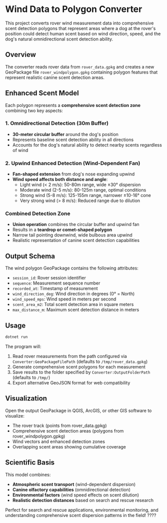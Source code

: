 # Wind Data to Polygon Converter

This project converts rover wind measurement data into comprehensive scent detection polygons that represent areas where a dog at the rover's position could detect human scent based on wind direction, speed, and the dog's natural omnidirectional scent detection ability.

## Overview

The converter reads rover data from `rover_data.gpkg` and creates a new GeoPackage file `rover_windpolygon.gpkg` containing polygon features that represent realistic canine scent detection areas.

## Enhanced Scent Model

Each polygon represents a **comprehensive scent detection zone** combining two key aspects:

### 1. Omnidirectional Detection (30m Buffer)
- **30-meter circular buffer** around the dog's position
- Represents baseline scent detection ability in all directions
- Accounts for the dog's natural ability to detect nearby scents regardless of wind

### 2. Upwind Enhanced Detection (Wind-Dependent Fan)
- **Fan-shaped extension** from dog's nose expanding upwind
- **Wind speed affects both distance and angle**:
  - Light wind (< 2 m/s): 50-80m range, wide ±30° dispersion
  - Moderate wind (2-5 m/s): 80-125m range, optimal conditions  
  - Strong wind (5-8 m/s): 125-155m range, narrower ±10-16° cone
  - Very strong wind (> 8 m/s): Reduced range due to dilution

### Combined Detection Zone
- **Union operation** combines the circular buffer and upwind fan
- Results in a **teardrop or comet-shaped polygon**
- Narrow tail pointing downwind, wide bulbous area upwind
- Realistic representation of canine scent detection capabilities

## Output Schema

The wind polygon GeoPackage contains the following attributes:

- `session_id`: Rover session identifier
- `sequence`: Measurement sequence number
- `recorded_at`: Timestamp of measurement
- `wind_direction_deg`: Wind direction in degrees (0° = North)
- `wind_speed_mps`: Wind speed in meters per second
- `scent_area_m2`: Total scent detection area in square meters
- `max_distance_m`: Maximum scent detection distance in meters

## Usage

```bash
dotnet run
```

The program will:
1. Read rover measurements from the path configured via `Converter:GeoPackageFilePath` (defaults to `/tmp/rover_data.gpkg`)
2. Generate comprehensive scent polygons for each measurement
3. Save results to the folder specified by `Converter:OutputFolderPath` (defaults to `/tmp/`)
4. Export alternative GeoJSON format for web compatibility

## Visualization

Open the output GeoPackage in QGIS, ArcGIS, or other GIS software to visualize:
- The rover track (points from rover_data.gpkg)
- Comprehensive scent detection areas (polygons from rover_windpolygon.gpkg)
- Wind vectors and enhanced detection zones
- Overlapping scent areas showing cumulative coverage

## Scientific Basis

This model combines:
- **Atmospheric scent transport** (wind-dependent dispersion)
- **Canine olfactory capabilities** (omnidirectional detection)
- **Environmental factors** (wind speed effects on scent dilution)
- **Realistic detection distances** based on search and rescue research

Perfect for search and rescue applications, environmental monitoring, and understanding comprehensive scent dispersion patterns in the field! ????
